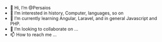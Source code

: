 - 👋 Hi, I’m @Persaios
- 👀 I’m interested in history, Computer, languages, so on 
- 🌱 I’m currently learning Angular, Laravel, and in general Javascript and PHP. 
- 💞️ I’m looking to collaborate on ...
- 📫 How to reach me ...

<!---
Persaios/Persaios is a ✨ special ✨ repository because its `README.md` (this file) appears on your GitHub profile.
You can click the Preview link to take a look at your changes.
--->
